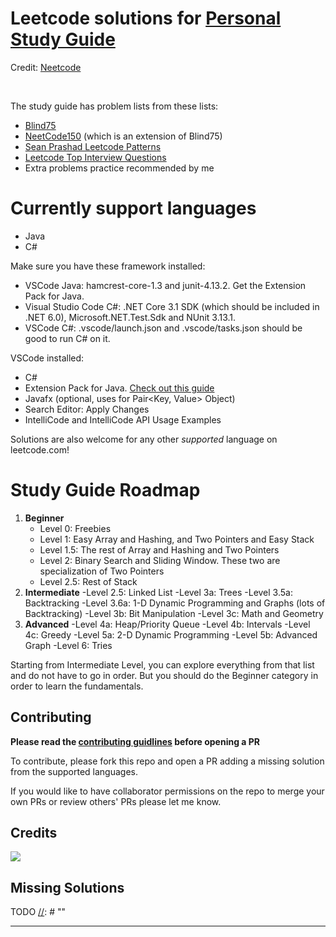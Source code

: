 # Leetcode solutions for [Personal Study Guide](https://docs.google.com/spreadsheets/d/1yd7kkIHFxB2gCoF8dt39thZIl4PYjL_qIK9_njMKI7s/edit?usp=sharing)
Credit: [Neetcode](https://raw.githubusercontent.com/neetcode-gh/leetcode/main/README_template.md)

[//]: # "> This repo hosts the solutions found on [NeetCode.io](https://neetcode.io) including the solutions shown on the [NeetCode YouTube channel](https://www.youtube.com/c/neetcode). The site will periodically be updated with new solutions from this repo!"

<br/>

The study guide has problem lists from these lists:
* [Blind75](https://www.teamblind.com/post/New-Year-Gift---Curated-List-of-Top-75-LeetCode-Questions-to-Save-Your-Time-OaM1orEU)
* [NeetCode150](https://neetcode.io) (which is an extension of Blind75)
* [Sean Prashad Leetcode Patterns](https://seanprashad.com/leetcode-patterns/)
* [Leetcode Top Interview Questions](https://leetcode.com/problem-list/top-interview-questions/)
* Extra problems practice recommended by me

# Currently support languages
* Java
* C#

Make sure you have these framework installed:
* VSCode Java: hamcrest-core-1.3 and junit-4.13.2. Get the Extension Pack for Java.
* Visual Studio Code C#: .NET Core 3.1 SDK (which should be included in .NET 6.0), Microsoft.NET.Test.Sdk and NUnit 3.13.1.
* VSCode C#: .vscode/launch.json and .vscode/tasks.json should be good to run C# on it.

VSCode installed:
* C#
* Extension Pack for Java. [Check out this guide](https://code.visualstudio.com/docs/languages/java)
* Javafx (optional, uses for Pair<Key, Value> Object)
* Search Editor: Apply Changes
* IntelliCode and IntelliCode API Usage Examples

Solutions are also welcome for any other *supported* language on leetcode.com!

# Study Guide Roadmap
1. **Beginner**
   - Level 0: Freebies
   - Level 1: Easy Array and Hashing, and Two Pointers and Easy Stack
   - Level 1.5: The rest of Array and Hashing and Two Pointers
   - Level 2: Binary Search and Sliding Window. These two are specialization of Two Pointers
   - Level 2.5: Rest of Stack
2. **Intermediate**
   -Level 2.5: Linked List
   -Level 3a: Trees
   -Level 3.5a: Backtracking
   -Level 3.6a: 1-D Dynamic Programming and Graphs (lots of Backtracking)
   -Level 3b: Bit Manipulation
   -Level 3c: Math and Geometry 
3. **Advanced**
   -Level 4a: Heap/Priority Queue
   -Level 4b: Intervals
   -Level 4c: Greedy
   -Level 5a: 2-D Dynamic Programming
   -Level 5b: Advanced Graph
   -Level 6: Tries

Starting from Intermediate Level, you can explore everything from that list and do not have to go in order. But you should do the Beginner category in order to learn the fundamentals.

## Contributing
**Please read the [contributing guidlines](./CONTRIBUTING.md) before opening a PR**

[//]: # "To contribute, please fork this repo and open a PR adding a [missing solution](#missing-solutions) from the supported languages."
To contribute, please fork this repo and open a PR adding a missing solution from the supported languages.


If you would like to have collaborator permissions on the repo to merge your own PRs or review others' PRs please let me know. 

## Credits

<a href="https://github.com/thuanle123/Leetcode/graphs/contributors">
  <img src="https://contrib.rocks/image?repo=thuanle123/leetcode&columns=24&max=1000"/>
</a>

## Missing Solutions
TODO
[//]: # "<completion-tables />"

---

[//]: # "<sub>Need to update the README? [Update the template instead.](README_template.md)</sub>"